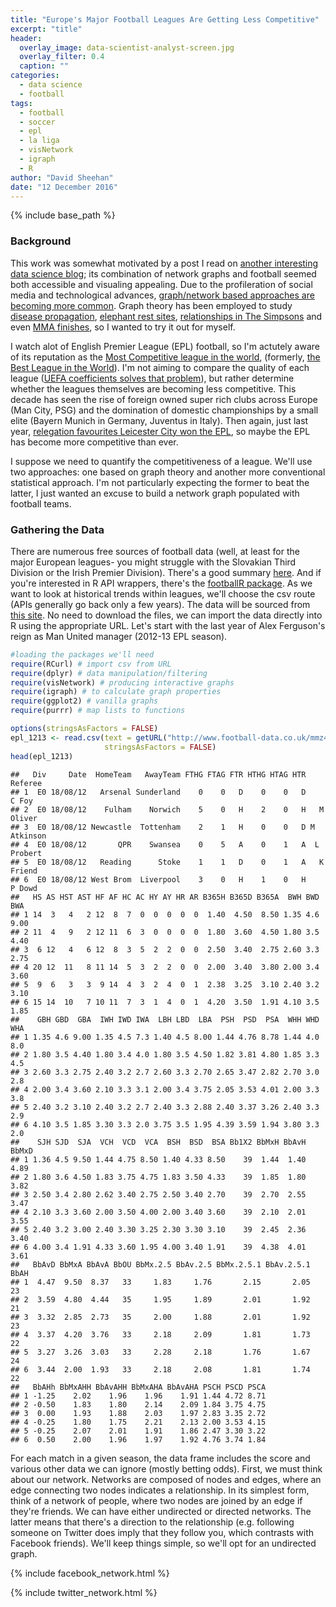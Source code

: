 ```yaml
---
title: "Europe's Major Football Leagues Are Getting Less Competitive"
excerpt: "title"
header:
  overlay_image: data-scientist-analyst-screen.jpg
  overlay_filter: 0.4
  caption: ""
categories:
  - data science
  - football
tags:
  - football
  - soccer
  - epl
  - la liga
  - visNetwork
  - igraph
  - R
author: "David Sheehan"
date: "12 December 2016"
---
```


{% include base_path %}

### Background

This work was somewhat motivated by a post I read on [another interesting data science blog](https://longhowlam.wordpress.com/2016/09/12/some-insights-in-soccer-transfers-using-market-basket-analysis/); its combination of network graphs and football seemed both accessible and visualing appealing. Due to the profileration of social media and technological advances, [graph/network based approaches are becoming more common](https://blogs.thomsonreuters.com/answerson/future-graph-shaped/). Graph theory has been employed to study [disease propagation](http://journal.frontiersin.org/article/10.3389/fphy.2015.00071/full), [elephant rest sites](http://onlinelibrary.wiley.com/doi/10.1111/ecog.02379/full), [relationships in The Simpsons](http://thesimpsonsuniverse.weebly.com/network.html) and even [MMA finishes](http://www.fightprior.com/2016/09/29/finishCooccurrence/), so I wanted to try it out for myself.

I watch alot of English Premier League (EPL) football, so I'm actutely aware of its reputation as the [Most Competitive league in the world](http://www.telegraph.co.uk/sport/football/competitions/premier-league/11896600/Is-this-Premier-League-season-the-most-competitive-ever.html), (formerly, [the Best League in the World](https://www.theguardian.com/football/picture/2016/oct/18/david-squires-on-the-return-of-the-best-league-in-the-world)). I'm not aiming to compare the quality of each league ([UEFA coefficients solves that problem](https://en.wikipedia.org/wiki/UEFA_coefficient#Current_ranking)), but rather determine whether the leagues themselves are becoming less competitive. This decade has seen the rise of foreign owned super rich clubs across Europe (Man City, PSG) and the domination of domestic championships by a small elite (Bayern Munich in Germany, Juventus in Italy). Then again, just last year, [relegation favourites Leicester City won the EPL](https://www.theguardian.com/football/2016/may/03/5000-1-outsider-leicester-city-bookmakers), so maybe the EPL has become more competitive than ever.

I suppose we need to quantify the competitiveness of a league. We'll use two approaches: one based on graph theory and another more conventional statistical approach. I'm not particularly expecting the former to beat the latter, I just wanted an excuse to build a network graph populated with football teams.

### Gathering the Data

There are numerous free sources of football data (well, at least for the major European leagues- you might struggle with the Slovakian Third Division or the Irish Premier Division). There's a good summary [here](https://www.jokecamp.com/blog/guide-to-football-and-soccer-data-and-apis/). And if you're interested in R API wrappers, there's the [footballR package](https://github.com/dashee87/footballR). As we want to look at historical trends within leagues, we'll choose the csv route (APIs generally go back only a few years). The data will be sourced from [this site](http://www.football-data.co.uk/data.php). No need to download the files, we can import the data directly into R using the appropriate URL. Let's start with the last year of Alex Ferguson's reign as Man United manager (2012-13 EPL season).

``` r
#loading the packages we'll need
require(RCurl) # import csv from URL
require(dplyr) # data manipulation/filtering
require(visNetwork) # producing interactive graphs
require(igraph) # to calculate graph properties
require(ggplot2) # vanilla graphs
require(purrr) # map lists to functions

options(stringsAsFactors = FALSE)
epl_1213 <- read.csv(text = getURL("http://www.football-data.co.uk/mmz4281/1213/E0.csv"), 
                     stringsAsFactors = FALSE)
head(epl_1213)
```

    ##   Div     Date  HomeTeam   AwayTeam FTHG FTAG FTR HTHG HTAG HTR    Referee
    ## 1  E0 18/08/12   Arsenal Sunderland    0    0   D    0    0   D      C Foy
    ## 2  E0 18/08/12    Fulham    Norwich    5    0   H    2    0   H   M Oliver
    ## 3  E0 18/08/12 Newcastle  Tottenham    2    1   H    0    0   D M Atkinson
    ## 4  E0 18/08/12       QPR    Swansea    0    5   A    0    1   A  L Probert
    ## 5  E0 18/08/12   Reading      Stoke    1    1   D    0    1   A   K Friend
    ## 6  E0 18/08/12 West Brom  Liverpool    3    0   H    1    0   H     P Dowd
    ##   HS AS HST AST HF AF HC AC HY AY HR AR B365H B365D B365A  BWH BWD  BWA
    ## 1 14  3   4   2 12  8  7  0  0  0  0  0  1.40  4.50  8.50 1.35 4.6 9.00
    ## 2 11  4   9   2 12 11  6  3  0  0  0  0  1.80  3.60  4.50 1.80 3.5 4.40
    ## 3  6 12   4   6 12  8  3  5  2  2  0  0  2.50  3.40  2.75 2.60 3.3 2.75
    ## 4 20 12  11   8 11 14  5  3  2  2  0  0  2.00  3.40  3.80 2.00 3.4 3.60
    ## 5  9  6   3   3  9 14  4  3  2  4  0  1  2.38  3.25  3.10 2.40 3.2 3.10
    ## 6 15 14  10   7 10 11  7  3  1  4  0  1  4.20  3.50  1.91 4.10 3.5 1.85
    ##    GBH GBD  GBA  IWH IWD IWA  LBH LBD  LBA  PSH  PSD  PSA  WHH WHD WHA
    ## 1 1.35 4.6 9.00 1.35 4.5 7.3 1.40 4.5 8.00 1.44 4.76 8.78 1.44 4.0 8.0
    ## 2 1.80 3.5 4.40 1.80 3.4 4.0 1.80 3.5 4.50 1.82 3.81 4.80 1.85 3.3 4.5
    ## 3 2.60 3.3 2.75 2.40 3.2 2.7 2.60 3.3 2.70 2.65 3.47 2.82 2.70 3.0 2.8
    ## 4 2.00 3.4 3.60 2.10 3.3 3.1 2.00 3.4 3.75 2.05 3.53 4.01 2.00 3.3 3.8
    ## 5 2.40 3.2 3.10 2.40 3.2 2.7 2.40 3.3 2.88 2.40 3.37 3.26 2.40 3.3 2.9
    ## 6 4.10 3.5 1.85 3.30 3.3 2.0 3.75 3.5 1.95 4.39 3.59 1.94 3.80 3.3 2.0
    ##    SJH SJD  SJA  VCH  VCD  VCA  BSH  BSD  BSA Bb1X2 BbMxH BbAvH BbMxD
    ## 1 1.36 4.5 9.50 1.44 4.75 8.50 1.40 4.33 8.50    39  1.44  1.40  4.89
    ## 2 1.80 3.6 4.50 1.83 3.75 4.75 1.83 3.50 4.33    39  1.85  1.80  3.82
    ## 3 2.50 3.4 2.80 2.62 3.40 2.75 2.50 3.40 2.70    39  2.70  2.55  3.47
    ## 4 2.10 3.3 3.60 2.00 3.50 4.00 2.00 3.40 3.60    39  2.10  2.01  3.55
    ## 5 2.40 3.2 3.00 2.40 3.30 3.25 2.30 3.30 3.10    39  2.45  2.36  3.40
    ## 6 4.00 3.4 1.91 4.33 3.60 1.95 4.00 3.40 1.91    39  4.38  4.01  3.61
    ##   BbAvD BbMxA BbAvA BbOU BbMx.2.5 BbAv.2.5 BbMx.2.5.1 BbAv.2.5.1 BbAH
    ## 1  4.47  9.50  8.37   33     1.83     1.76       2.15       2.05   23
    ## 2  3.59  4.80  4.44   35     1.95     1.89       2.01       1.92   21
    ## 3  3.32  2.85  2.73   35     2.00     1.88       2.01       1.92   23
    ## 4  3.37  4.20  3.76   33     2.18     2.09       1.81       1.73   22
    ## 5  3.27  3.26  3.03   33     2.28     2.18       1.76       1.67   24
    ## 6  3.44  2.00  1.93   33     2.18     2.08       1.81       1.74   22
    ##   BbAHh BbMxAHH BbAvAHH BbMxAHA BbAvAHA PSCH PSCD PSCA
    ## 1 -1.25    2.02    1.96    1.96    1.91 1.44 4.72 8.71
    ## 2 -0.50    1.83    1.80    2.14    2.09 1.84 3.75 4.75
    ## 3  0.00    1.93    1.88    2.03    1.97 2.83 3.35 2.72
    ## 4 -0.25    1.80    1.75    2.21    2.13 2.00 3.53 4.15
    ## 5 -0.25    2.07    2.01    1.91    1.86 2.47 3.30 3.22
    ## 6  0.50    2.00    1.96    1.97    1.92 4.76 3.74 1.84

For each match in a given season, the data frame includes the score and various other data we can ignore (mostly betting odds). First, we must think about our network. Networks are composed of nodes and edges, where an edge connecting two nodes indicates a relationship. In its simplest form, think of a network of people, where two nodes are joined by an edge if they're friends. We can have either undirected or directed networks. The latter means that there's a direction to the relationship (e.g. following someone on Twitter does imply that they follow you, which contrasts with Facebook friends). We'll keep things simple, so we'll opt for an undirected graph.

  

{% include facebook_network.html %}

{% include twitter_network.html %}
